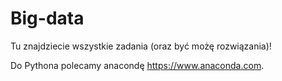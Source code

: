 # Big-data

Tu znajdziecie wszystkie zadania (oraz być możę rozwiązania)!

Do Pythona polecamy anacondę https://www.anaconda.com.
